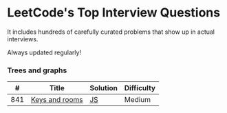 LeetCode's Top Interview Questions
========
It includes hundreds of carefully curated problems that show up in actual interviews.

Always updated regularly!

### Trees and graphs 

| # | Title | Solution | Difficulty |
|---| ----- | -------- | ---------- |
|841|[Keys and rooms](https://leetcode.com/problems/keys-and-rooms/) | [JS](./algorithms/javascript/keysAndRooms/keysAndRooms.js)|Medium|
